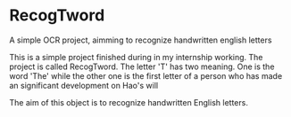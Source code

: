 # RecogTword
A simple OCR project, aimming to recognize handwritten english letters


This is a simple project finished during in my internship working. The project is called RecogTword. The letter 'T' has two meaning.
One is the word 'The' while the other one is the first letter of a person who has made an significant development on Hao's will

The aim of this object is to recognize handwritten English letters.
